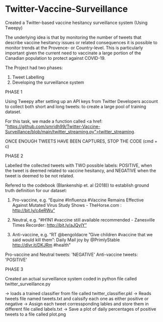 # Twitter-Vaccine-Surveillance
Created a Twitter-based vaccine hesitancy surveillance system (Using Tweepy)

The underlying idea is that by monitoring the number of tweets that describe vaccine hesitancy issues or related consequences it is possible to monitor trends at the Provence- or Country-level. This is particularly important given the current need to vaccinate a large portion of the Canadian population to protect against COVID-19.

The Project had two phases: 
1) Tweet Labelling
2) Developing the surveillance system





PHASE 1


Using Tweepy after setting up an API keys from Twitter Developers account to collect both short and long tweets: to create a large pool of training dataset.

For this task, we made a function called <a href: "https://github.com/smridh99/Twitter-Vaccine-Surveillance/blob/main/twitter_streaming.py">twitter_streaming<a/>.



ONCE ENOUGH TWEETS HAVE BEEN CAPTURES, STOP THE CODE (cmd + c)






PHASE 2


Labelled the collected tweets with TWO possible labels: 
POSITIVE, when the tweet is deemed related to vaccine hesitancy, and 
NEGATIVE when the tweet is deemed to be not related.

Refered to the codebook (Blankenship et. al (2018)) to establish ground truth definition for our dataset:

1. Pro-vaccine, e.g. “Equine #Influenza #Vaccine Remains Effective Against Mutated Virus Study Shows - TheHorse.com : http://bit.ly/c4eRWu”
   
2. Neutral, e.g. “#H1N1 #vaccine still available recommended - Zanesville Times Recorder: http://bit.ly/aJQyIY”
   
3. Anti-vaccine, e.g. “RT @bengoldacre ”Give children #vaccine that we said would kill them”: Daily Mail joy by @PrimlyStable http://dlvr.it/DKJRm #health”

Pro-vaccine and Neutral tweets: 'NEGATIVE'
Anti-vaccine tweets: 'POSITIVE'


PHASE 3

Created an actual surveillance system coded in python file called twitter_surveillance.py

-> loads a trained classifier from file called twitter_classifier.pkl
-> Reads tweets file named tweets.txt and calssify each one as either positive or negative
-> Assign each tweet corressponding lables and store them in different file called labels.txt
-> Save a plot of daily percentages of positive tweets to a file called plot.png




